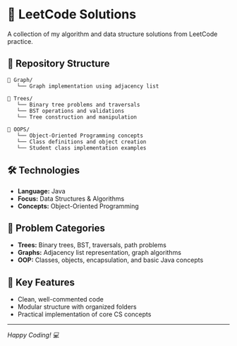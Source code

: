 # 🚀 LeetCode Solutions

A collection of my algorithm and data structure solutions from LeetCode practice.

## 📁 Repository Structure

```
📂 Graph/
   └── Graph implementation using adjacency list

📂 Trees/
   └── Binary tree problems and traversals
   └── BST operations and validations
   └── Tree construction and manipulation

📂 OOPS/
   └── Object-Oriented Programming concepts
   └── Class definitions and object creation
   └── Student class implementation examples
```

## 🛠️ Technologies
- **Language:** Java
- **Focus:** Data Structures & Algorithms
- **Concepts:** Object-Oriented Programming

## 🎯 Problem Categories
- **Trees:** Binary trees, BST, traversals, path problems
- **Graphs:** Adjacency list representation, graph algorithms
- **OOP:** Classes, objects, encapsulation, and basic Java concepts

## 📝 Key Features
- Clean, well-commented code
- Modular structure with organized folders
- Practical implementation of core CS concepts

---
*Happy Coding! 💻*
